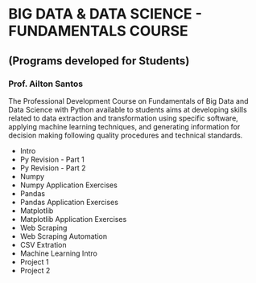 # BIG DATA & DATA SCIENCE - FUNDAMENTALS COURSE 
## (Programs developed for Students)
### Prof. Ailton Santos

The Professional Development Course on Fundamentals of Big Data and Data Science with Python available to students aims at developing skills related to data extraction and transformation using specific software, applying machine learning techniques, and generating information for decision making following quality procedures and technical standards.

- Intro
- Py Revision - Part 1
- Py Revision - Part 2
- Numpy
- Numpy Application Exercises
- Pandas
- Pandas Application Exercises
- Matplotlib
- Matplotlib Application Exercises
- Web Scraping
- Web Scraping Automation
- CSV Extration
- Machine Learning Intro
- Project 1 
- Project 2
